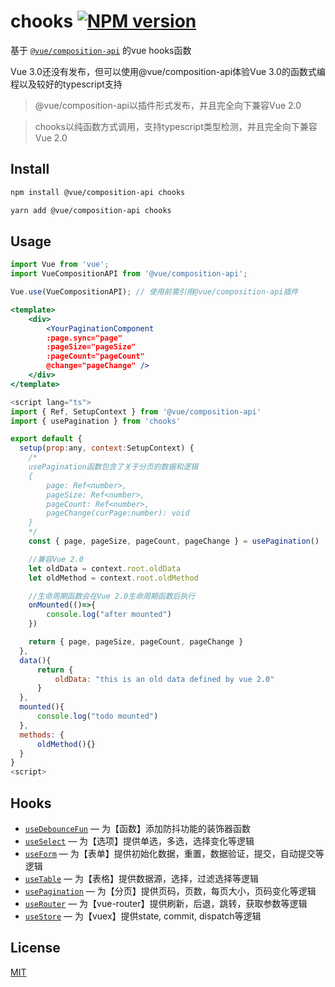# chooks  [![NPM version](https://img.shields.io/npm/v/chooks.svg)](https://www.npmjs.com/package/chooks)

基于 [`@vue/composition-api`](https://github.com/vuejs/composition-api) 的vue hooks函数

Vue 3.0还没有发布，但可以使用@vue/composition-api体验Vue 3.0的函数式编程以及较好的typescript支持

> @vue/composition-api以插件形式发布，并且完全向下兼容Vue 2.0

> chooks以纯函数方式调用，支持typescript类型检测，并且完全向下兼容Vue 2.0

## Install

```sh
npm install @vue/composition-api chooks

yarn add @vue/composition-api chooks
```

## Usage

```js
import Vue from 'vue';
import VueCompositionAPI from '@vue/composition-api';

Vue.use(VueCompositionAPI); // 使用前需引用@vue/composition-api插件
```

```jsx
<template>
    <div>
        <YourPaginationComponent 
        :page.sync="page" 
        :pageSize="pageSize" 
        :pageCount="pageCount" 
        @change="pageChange" />
    </div>
</template>
```

```js
<script lang="ts">
import { Ref, SetupContext } from '@vue/composition-api'
import { usePagination } from 'chooks'

export default {
  setup(prop:any, context:SetupContext) {
    /*
    usePagination函数包含了关于分页的数据和逻辑
    { 
        page: Ref<number>,
        pageSize: Ref<number>,
        pageCount: Ref<number>,
        pageChange(curPage:number): void
    } 
    */
    const { page, pageSize, pageCount, pageChange } = usePagination()

    //兼容Vue 2.0
    let oldData = context.root.oldData
    let oldMethod = context.root.oldMethod

    //生命周期函数会在Vue 2.0生命周期函数后执行
    onMounted(()=>{
        console.log("after mounted")
    })

    return { page, pageSize, pageCount, pageChange }
  },
  data(){
      return {
          oldData: "this is an old data defined by vue 2.0"
      }
  },
  mounted(){
      console.log("todo mounted")
  },
  methods: {
      oldMethod(){}
  }
}
<script>
```

## Hooks

- [`useDebounceFun`](https://github.com/WARJY/Chooks/blob/master/docs/debounceFun.md) &mdash; 为【函数】添加防抖功能的装饰器函数
- [`useSelect`](https://github.com/WARJY/Chooks/blob/master/docs/select.md) &mdash; 为【选项】提供单选，多选，选择变化等逻辑
- [`useForm`](https://github.com/WARJY/Chooks/blob/master/docs/form.md) &mdash; 为【表单】提供初始化数据，重置，数据验证，提交，自动提交等逻辑
- [`useTable`](https://github.com/WARJY/Chooks/blob/master/docs/table.md) &mdash; 为【表格】提供数据源，选择，过滤选择等逻辑
- [`usePagination`](https://github.com/WARJY/Chooks/blob/master/docs/pagination.md) &mdash; 为【分页】提供页码，页数，每页大小，页码变化等逻辑
- [`useRouter`](https://github.com/WARJY/Chooks/blob/master/docs/router.md) &mdash; 为【vue-router】提供刷新，后退，跳转，获取参数等逻辑
- [`useStore`](https://github.com/WARJY/Chooks/blob/master/docs/store.md) &mdash; 为【vuex】提供state, commit, dispatch等逻辑

<!-- ## Contributing

1. Fork it!
2. Create your feature branch: `git checkout -b feat/new-hook`
3. Commit your changes: `git commit -am 'feat(hooks): add a new hook'`
4. Push to the branch: `git push origin feat/new-hook`
5. Submit a pull request :D -->

## License

[MIT](./LICENSE)
